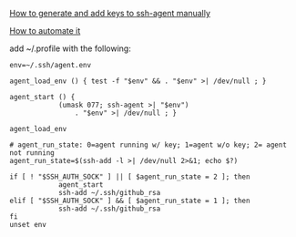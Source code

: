 
[How to generate and add keys to ssh-agent manually](https://help.github.com/articles/generating-a-new-ssh-key-and-adding-it-to-the-ssh-agent/)

[How to automate it](https://help.github.com/articles/working-with-ssh-key-passphrases/#auto-launching-ssh-agent-on-msysgit)

add ~/.profile with the following:
```
env=~/.ssh/agent.env                                                               
                                                                                   
agent_load_env () { test -f "$env" && . "$env" >| /dev/null ; }                    
                                                                                   
agent_start () {                                                                   
            (umask 077; ssh-agent >| "$env")                                       
                . "$env" >| /dev/null ; }                                          
                                                                                   
agent_load_env                                                                     
                                                                                   
# agent_run_state: 0=agent running w/ key; 1=agent w/o key; 2= agent not running   
agent_run_state=$(ssh-add -l >| /dev/null 2>&1; echo $?)                           
                                                                                   
if [ ! "$SSH_AUTH_SOCK" ] || [ $agent_run_state = 2 ]; then                        
            agent_start                                                            
            ssh-add ~/.ssh/github_rsa                                              
elif [ "$SSH_AUTH_SOCK" ] && [ $agent_run_state = 1 ]; then                        
            ssh-add ~/.ssh/github_rsa                                              
fi                                                                                 
unset env  
```
